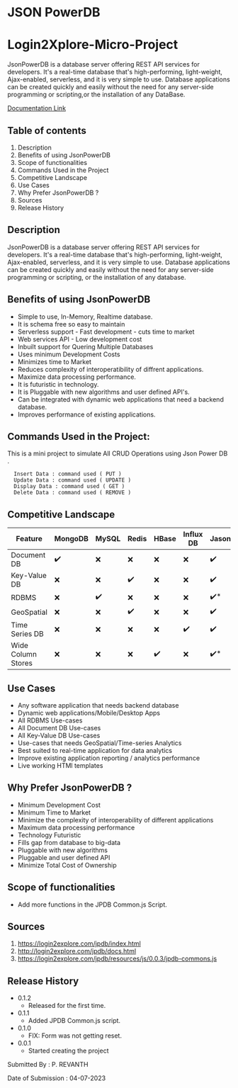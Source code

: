 # JSON PowerDB
# Login2Xplore-Micro-Project
JsonPowerDB is a database server offering REST API services for developers. It's a real-time database that's high-performing, light-weight, Ajax-enabled, serverless, and it is very simple to use. Database applications can be created quickly and easily without the need for any server-side programming or scripting,or the installation of any DataBase.

[Documentation Link](http://login2explore.com/jpdb/docs.html)

## Table of contents

1. Description
2. Benefits of using JsonPowerDB
3. Scope of functionalities
4. Commands Used in the Project
5. Competitive Landscape
6. Use Cases
7. Why Prefer JsonPowerDB ?
8. Sources
9. Release History

## Description

JsonPowerDB is a database server offering REST API services for developers. It's a real-time database that's high-performing, light-weight, Ajax-enabled, serverless, and it is very simple to use. Database applications can be created quickly and easily without the need for any server-side programming or scripting, or the installation of any database.

## Benefits of using JsonPowerDB

- Simple to use, In-Memory, Realtime database.
- It is schema free so easy to maintain
- Serverless support - Fast development - cuts time to market
- Web services API - Low development cost
- Inbuilt support for Quering Multiple Databases
- Uses minimum Development Costs
- Minimizes time to Market
- Reduces complexity of interoperatibility of diffrent applications.
- Maximize data processing performance.
- It is futuristic in technology.
- It is Pluggable with new algorithms and user defined API's.
- Can be integrated with dynamic web applications that need a backend database.
- Improves performance of existing applications.

## Commands Used in the Project:
  This is a mini project to simulate All CRUD Operations using Json Power DB .

      Insert Data : command used ( PUT )
      Update Data : command used ( UPDATE )
      Display Data : command used ( GET )
      Delete Data : command used ( REMOVE )

## Competitive Landscape
|Feature| MongoDB | MySQL | Redis | HBase | Influx DB | JasonPowerDB |
|--|--|--|--|--|--|--|
| Document DB | ✔️ | ❌ | ❌ | ❌ | ❌ | ✔️ |
| Key-Value DB | ❌ | ❌ | ✔️ | ❌ | ❌ | ✔️ |
| RDBMS | ❌ | ✔️ | ❌ | ❌ | ❌ | ✔️* |
| GeoSpatial | ❌ | ❌ | ✔️ | ❌ | ❌ | ✔️ |
| Time Series DB | ❌ | ❌ | ❌ | ❌ | ✔️ | ✔️ |
| Wide Column Stores | ❌ | ❌ | ❌ | ✔️ | ❌ | ✔️* |

## Use Cases
- Any software application that needs backend database
- Dynamic web applications/Mobile/Desktop Apps
- All RDBMS Use-cases
- All Document DB Use-cases
- All Key-Value DB Use-cases
- Use-cases that needs GeoSpatial/Time-series Analytics
- Best suited to real-time application for data analytics
- Improve existing application reporting / analytics performance
- Live working HTMl templates

## Why Prefer JsonPowerDB ?
- Minimum Development Cost
- Minimum Time to Market
- Minimize the complexity of interoperability of different applications
- Maximum data processing performance
- Technology Futuristic
- Fills gap from database to big-data
- Pluggable with new algorithms
- Pluggable and user defined API
- Minimize Total Cost of Ownership


## Scope of functionalities
- Add more functions in the JPDB Common.js Script.

## Sources
1. https://login2explore.com/jpdb/index.html
2. http://login2explore.com/jpdb/docs.html
3. https://login2explore.com/jpdb/resources/js/0.0.3/jpdb-commons.js

## Release History

* 0.1.2
    * Released for the first time.
* 0.1.1
    * Added JPDB Common.js script.
* 0.1.0
    * FIX: Form was not getting reset.
* 0.0.1
    * Started creating the project
 
Submitted By : P. REVANTH


Date of Submission : 04-07-2023

  
